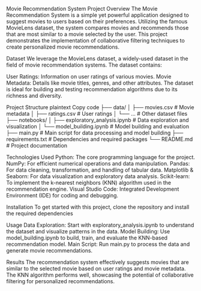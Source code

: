 Movie Recommendation System
Project Overview
The Movie Recommendation System is a simple yet powerful application designed to suggest movies to users based on their preferences. Utilizing the famous MovieLens dataset, the system compares movies and recommends those that are most similar to a movie selected by the user. This project demonstrates the implementation of collaborative filtering techniques to create personalized movie recommendations.

Dataset
We leverage the MovieLens dataset, a widely-used dataset in the field of movie recommendation systems. The dataset contains:

User Ratings: Information on user ratings of various movies.
Movie Metadata: Details like movie titles, genres, and other attributes.
The dataset is ideal for building and testing recommendation algorithms due to its richness and diversity.

Project Structure
plaintext
Copy code
├── data/
│   ├── movies.csv              # Movie metadata
│   ├── ratings.csv             # User ratings
│   └── ...                     # Other dataset files
├── notebooks/
│   ├── exploratory_analysis.ipynb  # Data exploration and visualization
│   └── model_building.ipynb        # Model building and evaluation
├── main.py                    # Main script for data processing and model building
├── requirements.txt           # Dependencies and required packages
└── README.md                  # Project documentation

Technologies Used
Python: The core programming language for the project.
NumPy: For efficient numerical operations and data manipulation.
Pandas: For data cleaning, transformation, and handling of tabular data.
Matplotlib & Seaborn: For data visualization and exploratory data analysis.
Scikit-learn: To implement the k-nearest neighbors (KNN) algorithm used in the recommendation engine.
Visual Studio Code: Integrated Development Environment (IDE) for coding and debugging.

Installation
To get started with this project, clone the repository and install the required dependencies

Usage
Data Exploration: Start with exploratory_analysis.ipynb to understand the dataset and visualize patterns in the data.
Model Building: Use model_building.ipynb to build, train, and evaluate the KNN-based recommendation model.
Main Script: Run main.py to process the data and generate movie recommendations.

Results
The recommendation system effectively suggests movies that are similar to the selected movie based on user ratings and movie metadata. The KNN algorithm performs well, showcasing the potential of collaborative filtering for personalized recommendations.

